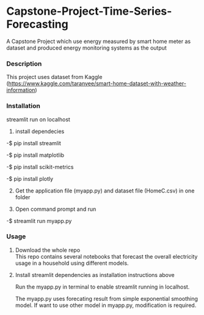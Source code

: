# Capstone-Project-Time-Series-Forecasting
A Capstone Project which use energy measured by smart home meter as dataset and produced energy monitoring systems as the output 

### Description
This project uses dataset from Kaggle (https://www.kaggle.com/taranvee/smart-home-dataset-with-weather-information)

### Installation
streamlit run on localhost
1. install dependecies

 -$ pip install streamlit
 
 -$ pip install matplotlib
 
 -$ pip install scikit-metrics
 
 -$ pip install plotly
 
2. Get the application file (myapp.py) and dataset file (HomeC.csv) in one folder

3. Open command prompt and run 
 
 -$ streamlit run myapp.py

### Usage
1. Download the whole repo  
   This repo contains several notebooks that forecast the overall electricity usage in a household using different models.
   
2. Install streamlit dependencies as installation instructions above 
  
   Run the myapp.py in terminal to enable streamlit running in localhost. 

   The myapp.py uses forecating result from simple exponential smoothing model. If want to use other model in myapp.py, modification is required.   
